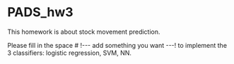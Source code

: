 # PADS_hw3

This homework is about stock movement prediction.

Please fill in the space # !--- add something you want ---!
to implement the 3 classifiers: logistic regression, SVM, NN.
